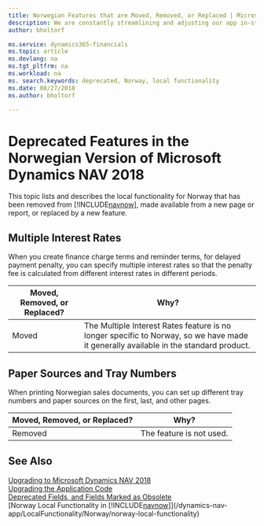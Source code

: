 ```yaml
---
title: Norwegian Features that are Moved, Removed, or Replaced | Microsoft Docs
description: We are constantly streamlining and adjusting our app in-step with market developments. Read about the features for Norway that we have moved, removed, or replaced.
author: bholtorf

ms.service: dynamics365-financials
ms.topic: article
ms.devlang: na
ms.tgt_pltfrm: na
ms.workload: na
ms. search.keywords: deprecated, Norway, local functionality
ms.date: 08/27/2018
ms.author: bholtorf

---
```


# Deprecated Features in the Norwegian Version of Microsoft Dynamics NAV 2018
This topic lists and describes the local functionality for Norway that has been removed from [!INCLUDE[navnow](../developer/includes/navnow_md.md)], made available from a new page or report, or replaced by a new feature.

## Multiple Interest Rates
When you create finance charge terms and reminder terms, for delayed payment penalty, you can specify multiple interest rates so that the penalty fee is calculated from different interest rates in different periods.

|Moved, Removed, or Replaced?|Why?|
|----|----|
|Moved| The Multiple Interest Rates feature is no longer specific to Norway, so we have made it generally available in the standard product. |

## Paper Sources and Tray Numbers
When printing Norwegian sales documents, you can set up different tray numbers and paper sources on the first, last, and other pages.

|Moved, Removed, or Replaced?|Why?|
|----|----|
|Removed| The feature is not used. |

## See Also
[Upgrading to Microsoft Dynamics NAV 2018](upgrading-to-microsoft-dynamics-nav.md)  
[Upgrading the Application Code](upgrading-the-application-code.md)  
[Deprecated Fields, and Fields Marked as Obsolete](deprecated-fields.md)  
[Norway Local Functionality in [!INCLUDE[navnow](../developer/includes/navnow_md.md)]](/dynamics-nav-app/LocalFunctionality/Norway/norway-local-functionality)  
